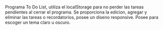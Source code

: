 Programa To Do List, utiliza el localStorage para no perder las tareas pendientes al cerrar el programa. Se proporciona la edicion, agregar y eliminar las tareas o recordatorios, posee un diseno responsive. Posee para escoger un tema claro u oscuro.
